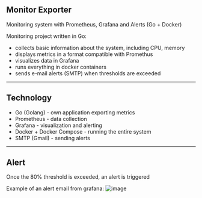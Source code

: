 Monitor Exporter 
 -------------------------------
Monitoring system with Prometheus, Grafana and Alerts (Go + Docker)

Monitoring project written in Go:
- collects basic information about the system, including CPU, memory
- displays metrics in a format compatible with Promethus
- visualizes data in Grafana
- runs everything in docker containers
- sends e-mail alerts (SMTP) when thresholds are exceeded

---
## Technology
- Go (Golang) - own application exporting metrics
- Prometheus - data collection
- Grafana - visualization and alerting
- Docker + Docker Compose - running the entire system
- SMTP (Gmail) - sending alerts

---
## Alert
Once the 80% threshold is exceeded, an alert is triggered

Example of an alert email from grafana:
![image](https://github.com/user-attachments/assets/099f7ecb-11d0-44d2-8476-c3c126107ae6)

